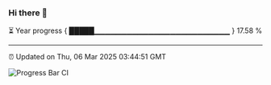 ### Hi there 👋

⏳ Year progress { █████▁▁▁▁▁▁▁▁▁▁▁▁▁▁▁▁▁▁▁▁▁▁▁▁▁ } 17.58 %

---

⏰ Updated on Thu, 06 Mar 2025 03:44:51 GMT

![Progress Bar CI](https://github.com/IshwaranRudhara/GIT-ACTION/workflows/Progress%20Bar%20CI/badge.svg)
